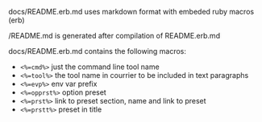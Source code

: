 docs/README.erb.md uses markdown format with embeded ruby macros (erb)

/README.md is generated after compilation of README.erb.md

docs/README.erb.md contains the following macros:

* `<%=cmd%>` just the command line tool name
* `<%=tool%>` the tool name in courrier to be included in text paragraphs
* `<%=evp%>` env var prefix
* `<%=opprst%>` option preset
* `<%=prst%>` link to preset section, name and link to preset
* `<%=prstt%>` preset in title

